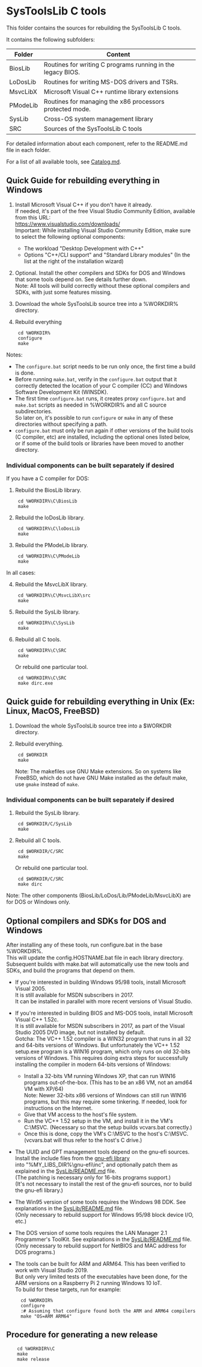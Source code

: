 SysToolsLib C tools
===================

This folder contains the sources for rebuilding the SysToolsLib C tools.

It contains the following subfolders:

Folder		| Content
--------------- | -----------------------------------------------------
BiosLib         | Routines for writing C programs running in the legacy BIOS.
LoDosLib        | Routines for writing MS-DOS drivers and TSRs.
MsvcLibX	| Microsoft Visual C++ runtime library extensions
PModeLib        | Routines for managing the x86 processors protected mode.
SysLib		| Cross-OS system management library
SRC		| Sources of the SysToolsLib C tools

For detailed information about each component, refer to the README.md file in each folder.

For a list of all available tools, see [Catalog.md](../Docs/Catalog.md).


Quick Guide for rebuilding everything in Windows
------------------------------------------------

1. Install Microsoft Visual C++ if you don't have it already.  
   If needed, it's part of the free Visual Studio Community Edition, available from this URL:  
   https://www.visualstudio.com/downloads/  
   Important: While installing Visual Studio Community Edition, make sure to select the following optional components:

    - The workload "Desktop Development with C++"
    - Options "C++/CLI support" and "Standard Library modules" (In the list at the right of the installation wizard)

2. Optional. Install the other compilers and SDKs for DOS and Windows that some tools depend on. See details further down.  
   Note: All tools will build correctly without these optional compilers and SDKs, with just some features missing.

3. Download the whole SysToolsLib source tree into a %WORKDIR% directory.

4. Rebuild everything

        cd %WORKDIR%
        configure
        make

Notes:

- The `configure.bat` script needs to be run only once, the first time a build is done.  
- Before running `make.bat`, verify in the `configure.bat` output that it correctly detected the location of your
  C compiler (CC) and Windows Software Development Kit (WINSDK).
- The first time `configure.bat` runs, it creates proxy `configure.bat` and `make.bat` scripts as needed in %WORKDIR%
  and all C source subdirectories.  
  So later on, it's possible to run `configure` or `make` in any of these directories without specifying a path.
- `configure.bat` must only be run again if other versions of the build tools (C compiler, etc) are installed,
  including the optional ones listed below, or if some of the build tools or libraries have been moved to another
  directory.

### Individual components can be built separately if desired

If you have a C compiler for DOS:
 
1. Rebuild the BiosLib library.

        cd %WORKDIR%\C\BiosLib
        make

2. Rebuild the loDosLib library.

        cd %WORKDIR%\C\loDosLib
        make

3. Rebuild the PModeLib library.

        cd %WORKDIR%\C\PModeLib
        make

In all cases:

4. Rebuild the MsvcLibX library.

        cd %WORKDIR%\C\MsvcLibX\src
        make

5. Rebuild the SysLib library.

        cd %WORKDIR%\C\SysLib
        make

6. Rebuild all C tools.

        cd %WORKDIR%\C\SRC
        make
   
   Or rebuild one particular tool.
   
        cd %WORKDIR%\C\SRC
        make dirc.exe


Quick guide for rebuilding everything in Unix (Ex: Linux, MacOS, FreeBSD)
-------------------------------------------------------------------------

1. Download the whole SysToolsLib source tree into a $WORKDIR directory.

2. Rebuild everything.

        cd $WORKDIR
        make
   
   Note: The makefiles use GNU Make extensions. So on systems like FreeBSD, which do not have GNU Make installed as the
   default make, use `gmake` instead of `make`.

### Individual components can be built separately if desired

1. Rebuild the SysLib library.

        cd $WORKDIR/C/SysLib
        make

2. Rebuild all C tools.

        cd $WORKDIR/C/SRC
        make
   
   Or rebuild one particular tool.
   
        cd $WORKDIR/C/SRC
        make dirc

Note: The other components (BiosLib/LoDos/Lib/PModeLib/MsvcLibX) are for DOS or Windows only.


Optional compilers and SDKs for DOS and Windows
-----------------------------------------------

After installing any of these tools, run configure.bat in the base %WORKDIR%.  
This will update the config.HOSTNAME.bat file in each library directory.  
Subsequent builds with make.bat will automatically use the new tools and SDKs, and build the programs that depend on them.

- If you're interested in building Windows 95/98 tools, install Microsoft Visual 2005.  
  It is still available for MSDN subscribers in 2017.  
  It can be installed in parallel with more recent versions of Visual Studio.

- If you're interested in building BIOS and MS-DOS tools, install Microsoft Visual C++ 1.52c.  
  It is still available for MSDN subscribers in 2017, as part of the Visual Studio 2005 DVD image, but not installed by default.  
  Gotcha: The VC++ 1.52 compiler is a WIN32 program that runs in all 32 and 64-bits versions of Windows. But
  unfortunately the VC++ 1.52 setup.exe program is a WIN16 program, which only runs on old 32-bits versions of Windows.
  This requires doing extra steps for successfully installing the compiler in modern 64-bits versions of Windows:
  
   - Install a 32-bits VM running Windows XP, that can run WIN16 programs out-of-the-box. (This has to be an x86 VM, not an amd64 VM with XP/64)  
     Note: Newer 32-bits x86 versions of Windows can still run WIN16 programs, but this may require some tinkering.
     If needed, look for instructions on the Internet.
   - Give that VM access to the host's file system.
   - Run the VC++ 1.52 setup in the VM, and install it in the VM's C:\MSVC. (Necessary so that the setup builds vcvars.bat correctly.)
   - Once this is done, copy the VM's C:\MSVC to the host's C:\MSVC. (vcvars.bat will thus refer to the host's C drive.)

- The UUID and GPT management tools depend on the gnu-efi sources.  
  Install the include files from the [gnu-efi library](https://sourceforge.net/projects/gnu-efi/)  
  into "%MY_LIBS_DIR%\gnu-efi\inc\", and optionally patch them as explained in the [SysLib/README.md](SysLib/README.md) file.  
  (The patching is necessary only for 16-bits programs support.)  
  (It's not necessary to install the rest of the gnu-efi sources, nor to build the gnu-efi library.)

- The Win95 version of some tools requires the Windows 98 DDK. See explanations in the [SysLib/README.md](SysLib/README.md) file.  
  (Only necessary to rebuild support for Windows 95/98 block device I/O, etc.)

- The DOS version of some tools requires the LAN Manager 2.1 Programmer's ToolKit.
  See explanations in the [SysLib/README.md](SysLib/README.md) file.  
  (Only necessary to rebuild support for NetBIOS and MAC address for DOS programs.)

- The tools can be built for ARM and ARM64. This has been verified to work with Visual Studio 2019.  
  But only very limited tests of the executables have been done, for the ARM versions on a Raspberry Pi 2 running Windows 10 IoT.  
  To build for these targets, run for example:
  
        cd %WORKDIR%
        configure
        :# Assuming that configure found both the ARM and ARM64 compilers
        make "OS=ARM ARM64"


Procedure for generating a new release
--------------------------------------

        cd %WORKDIR%\C
        make
        make release
